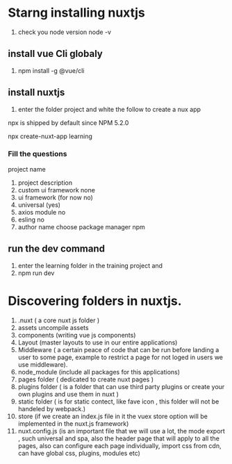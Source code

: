 # Starng installing nuxtjs
1. check you node version node -v

## install vue Cli globaly
1. npm install -g @vue/cli

## install nuxtjs 
1. enter the folder project and white the follow to create a nux app

npx is shipped by default since NPM 5.2.0

npx create-nuxt-app learning

### Fill the questions
 project name
 1. project description
 1. custom ui framework none
 1. ui framework (for now no)
 1. universal (yes)
 1. axios module no
 1. esling no
 1. author name
 choose package manager npm

## run the dev command

1. enter the learning folder in the training project and
1. npm run dev


# Discovering folders in nuxtjs.

1. .nuxt ( a core nuxt js folder )
1. assets uncompile assets
1. components (writing vue js components)
1. Layout (master layouts to use in our entire applications)
1. Middleware ( a certain peace of code that can be run before landing a user to some page, example to restrict a page for not loged in users we use middleware).
1. node_module (include all packages for this applications)
1. pages folder ( dedicated to create nuxt pages )
1. plugins folder ( is a folder that can use third party plugins or create your own plugins and use them in nuxt )
1. static folder ( is for static contect, like fave icon , this folder will not be handeled by webpack.)
1. store (if we create an index.js file in it the vuex store option will be implemented in the nuxt.js framework)
1. nuxt.config.js (is an important file that we will use a lot, the mode export , such universal and spa, also the header page that will apply to all the pages, also can configure each page individually, import css from cdn, can have global css, plugins, modules etc)